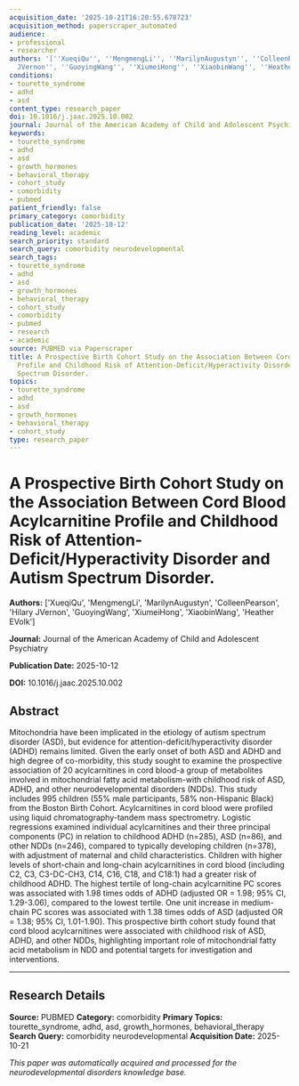 ```yaml
---
acquisition_date: '2025-10-21T16:20:55.678723'
acquisition_method: paperscraper_automated
audience:
- professional
- researcher
authors: '[''XueqiQu'', ''MengmengLi'', ''MarilynAugustyn'', ''ColleenPearson'', ''Hilary
  JVernon'', ''GuoyingWang'', ''XiumeiHong'', ''XiaobinWang'', ''Heather EVolk'']'
conditions:
- tourette_syndrome
- adhd
- asd
content_type: research_paper
doi: 10.1016/j.jaac.2025.10.002
journal: Journal of the American Academy of Child and Adolescent Psychiatry
keywords:
- tourette_syndrome
- adhd
- asd
- growth_hormones
- behavioral_therapy
- cohort_study
- comorbidity
- pubmed
patient_friendly: false
primary_category: comorbidity
publication_date: '2025-10-12'
reading_level: academic
search_priority: standard
search_query: comorbidity neurodevelopmental
search_tags:
- tourette_syndrome
- adhd
- asd
- growth_hormones
- behavioral_therapy
- cohort_study
- comorbidity
- pubmed
- research
- academic
source: PUBMED via Paperscraper
title: A Prospective Birth Cohort Study on the Association Between Cord Blood Acylcarnitine
  Profile and Childhood Risk of Attention-Deficit/Hyperactivity Disorder and Autism
  Spectrum Disorder.
topics:
- tourette_syndrome
- adhd
- asd
- growth_hormones
- behavioral_therapy
- cohort_study
type: research_paper
---
```


# A Prospective Birth Cohort Study on the Association Between Cord Blood Acylcarnitine Profile and Childhood Risk of Attention-Deficit/Hyperactivity Disorder and Autism Spectrum Disorder.

**Authors:** ['XueqiQu', 'MengmengLi', 'MarilynAugustyn', 'ColleenPearson', 'Hilary JVernon', 'GuoyingWang', 'XiumeiHong', 'XiaobinWang', 'Heather EVolk']

**Journal:** Journal of the American Academy of Child and Adolescent Psychiatry

**Publication Date:** 2025-10-12

**DOI:** 10.1016/j.jaac.2025.10.002

## Abstract

Mitochondria have been implicated in the etiology of autism spectrum disorder (ASD), but evidence for attention-deficit/hyperactivity disorder (ADHD) remains limited. Given the early onset of both ASD and ADHD and high degree of co-morbidity, this study sought to examine the prospective association of 20 acylcarnitines in cord blood-a group of metabolites involved in mitochondrial fatty acid metabolism-with childhood risk of ASD, ADHD, and other neurodevelopmental disorders (NDDs). This study includes 995 children (55% male participants, 58% non-Hispanic Black) from the Boston Birth Cohort. Acylcarnitines in cord blood were profiled using liquid chromatography-tandem mass spectrometry. Logistic regressions examined individual acylcarnitines and their three principal components (PC) in relation to childhood ADHD (n=285), ASD (n=86), and other NDDs (n=246), compared to typically developing children (n=378), with adjustment of maternal and child characteristics. Children with higher levels of short-chain and long-chain acylcarnitines in cord blood (including C2, C3, C3-DC-CH3, C14, C16, C18, and C18:1) had a greater risk of childhood ADHD. The highest tertile of long-chain acylcarnitine PC scores was associated with 1.98 times odds of ADHD (adjusted OR = 1.98; 95% CI, 1.29-3.06), compared to the lowest tertile. One unit increase in medium-chain PC scores was associated with 1.38 times odds of ASD (adjusted OR = 1.38; 95% CI, 1.01-1.90). This prospective birth cohort study found that cord blood acylcarnitines were associated with childhood risk of ASD, ADHD, and other NDDs, highlighting important role of mitochondrial fatty acid metabolism in NDD and potential targets for investigation and interventions.

---

## Research Details

**Source:** PUBMED
**Category:** comorbidity
**Primary Topics:** tourette_syndrome, adhd, asd, growth_hormones, behavioral_therapy
**Search Query:** comorbidity neurodevelopmental
**Acquisition Date:** 2025-10-21

*This paper was automatically acquired and processed for the neurodevelopmental disorders knowledge base.*

